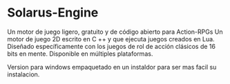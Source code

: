 # Solarus-Engine
Un motor de juego ligero, gratuito y de código abierto para Action-RPGs Un motor de juego 2D escrito en C ++ y que ejecuta juegos creados en Lua. Diseñado específicamente con los juegos de rol de acción clásicos de 16 bits en mente. Disponible en múltiples plataformas. 

Version para windows empaquetado en un instaldor para ser mas facil su instalacion.
